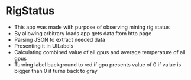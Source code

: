 # RigStatus

* This app was made with purpose of observing mining rig status
* By allowing arbitrary loads app gets data ftom http page
* Parsing JSON to extract needed data 
* Presenting it in UILabels 
* Calculating combined value of all gpus and average temperature of all gpus
* Turning label background to red if gpu presents value of 0 if value is bigger than 0 it turns back to gray
